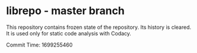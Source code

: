 # librepo - master branch

This repository contains frozen state of the repository.
Its history is cleared. It is used only for static code
analysis with Codacy.

Commit Time: 1699255460